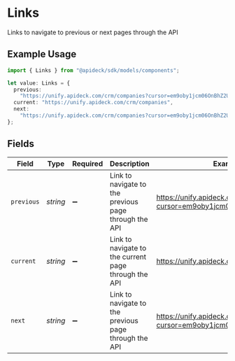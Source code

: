 # Links

Links to navigate to previous or next pages through the API

## Example Usage

```typescript
import { Links } from "@apideck/sdk/models/components";

let value: Links = {
  previous:
    "https://unify.apideck.com/crm/companies?cursor=em9oby1jcm06OnBhZ2U6OjE%3D",
  current: "https://unify.apideck.com/crm/companies",
  next:
    "https://unify.apideck.com/crm/companies?cursor=em9oby1jcm06OnBhZ2U6OjM",
};
```

## Fields

| Field                                                                     | Type                                                                      | Required                                                                  | Description                                                               | Example                                                                   |
| ------------------------------------------------------------------------- | ------------------------------------------------------------------------- | ------------------------------------------------------------------------- | ------------------------------------------------------------------------- | ------------------------------------------------------------------------- |
| `previous`                                                                | *string*                                                                  | :heavy_minus_sign:                                                        | Link to navigate to the previous page through the API                     | https://unify.apideck.com/crm/companies?cursor=em9oby1jcm06OnBhZ2U6OjE%3D |
| `current`                                                                 | *string*                                                                  | :heavy_minus_sign:                                                        | Link to navigate to the current page through the API                      | https://unify.apideck.com/crm/companies                                   |
| `next`                                                                    | *string*                                                                  | :heavy_minus_sign:                                                        | Link to navigate to the previous page through the API                     | https://unify.apideck.com/crm/companies?cursor=em9oby1jcm06OnBhZ2U6OjM    |